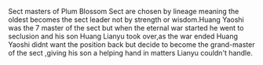 Sect masters of Plum Blossom Sect are chosen by lineage meaning the oldest becomes the sect leader not by strength or wisdom.Huang Yaoshi was the 7 master of the sect but when the eternal war started he went to seclusion and his son Huang Lianyu took over,as the war ended Huang Yaoshi didnt want the position back but decide to become the grand-master of the sect ,giving his son a helping hand in matters Lianyu couldn't handle.